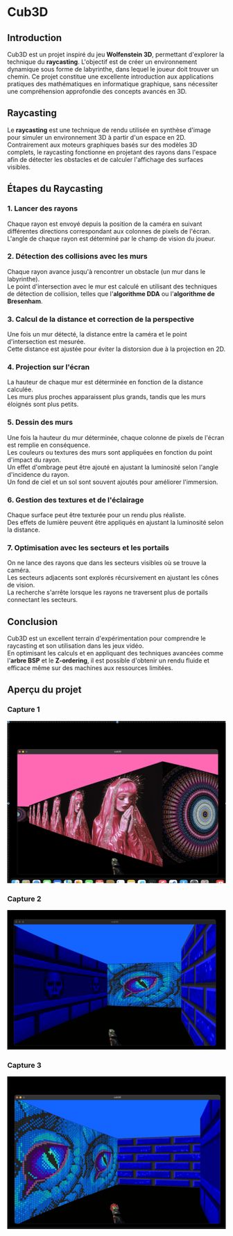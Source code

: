 # Cub3D

## Introduction

Cub3D est un projet inspiré du jeu **Wolfenstein 3D**, permettant d'explorer la technique du **raycasting**. L'objectif est de créer un environnement dynamique sous forme de labyrinthe, dans lequel le joueur doit trouver un chemin. Ce projet constitue une excellente introduction aux applications pratiques des mathématiques en informatique graphique, sans nécessiter une compréhension approfondie des concepts avancés en 3D.

## Raycasting

Le **raycasting** est une technique de rendu utilisée en synthèse d'image pour simuler un environnement 3D à partir d'un espace en 2D. Contrairement aux moteurs graphiques basés sur des modèles 3D complets, le raycasting fonctionne en projetant des rayons dans l'espace afin de détecter les obstacles et de calculer l'affichage des surfaces visibles.

## Étapes du Raycasting

### 1. Lancer des rayons
Chaque rayon est envoyé depuis la position de la caméra en suivant différentes directions correspondant aux colonnes de pixels de l'écran.  
L'angle de chaque rayon est déterminé par le champ de vision du joueur.

### 2. Détection des collisions avec les murs
Chaque rayon avance jusqu'à rencontrer un obstacle (un mur dans le labyrinthe).  
Le point d'intersection avec le mur est calculé en utilisant des techniques de détection de collision, telles que l'**algorithme DDA** ou l'**algorithme de Bresenham**.

### 3. Calcul de la distance et correction de la perspective
Une fois un mur détecté, la distance entre la caméra et le point d'intersection est mesurée.  
Cette distance est ajustée pour éviter la distorsion due à la projection en 2D.

### 4. Projection sur l'écran
La hauteur de chaque mur est déterminée en fonction de la distance calculée.  
Les murs plus proches apparaissent plus grands, tandis que les murs éloignés sont plus petits.

### 5. Dessin des murs
Une fois la hauteur du mur déterminée, chaque colonne de pixels de l'écran est remplie en conséquence.  
Les couleurs ou textures des murs sont appliquées en fonction du point d'impact du rayon.  
Un effet d'ombrage peut être ajouté en ajustant la luminosité selon l'angle d'incidence du rayon.  
Un fond de ciel et un sol sont souvent ajoutés pour améliorer l'immersion.

### 6. Gestion des textures et de l'éclairage
Chaque surface peut être texturée pour un rendu plus réaliste.  
Des effets de lumière peuvent être appliqués en ajustant la luminosité selon la distance.

### 7. Optimisation avec les secteurs et les portails
On ne lance des rayons que dans les secteurs visibles où se trouve la caméra.  
Les secteurs adjacents sont explorés récursivement en ajustant les cônes de vision.  
La recherche s'arrête lorsque les rayons ne traversent plus de portails connectant les secteurs.

## Conclusion

Cub3D est un excellent terrain d'expérimentation pour comprendre le raycasting et son utilisation dans les jeux vidéo.  
En optimisant les calculs et en appliquant des techniques avancées comme l'**arbre BSP** et le **Z-ordering**, il est possible d'obtenir un rendu fluide et efficace même sur des machines aux ressources limitées.


## Aperçu du projet

### Capture 1
![Capture 1](images/Cub3dpic.png)

### Capture 2
![Capture 2](images/Cub3dpic2.png)

### Capture 3
![Capture 3](images/Cub3dpic3.png)
